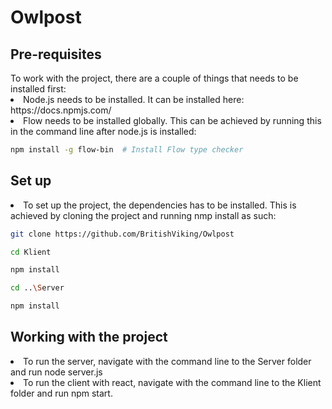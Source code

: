 # Owlpost
<h2>Pre-requisites</h2>
To work with the project, there are a couple of things that needs to be installed first: 
 <li>Node.js needs to be installed. It can be installed here: https://docs.npmjs.com/</li>
 <li>Flow needs to be installed globally. This can be achieved by running this in the command line after node.js is installed: </li>
 
 
 ```sh
 npm install -g flow-bin  # Install Flow type checker
 
 ```
 

<h2>Set up </h2>
<li> To set up the project, the dependencies has to be installed. This is achieved by cloning the project and running nmp install as such: </li>

```sh 
git clone https://github.com/BritishViking/Owlpost

cd Klient

npm install

cd ..\Server

npm install

 ```

<h2> Working with the project </h2>
<li>To run the server, navigate with the command line to the Server folder and run node server.js</li>
<li> To run the client with react, navigate with the command line to the Klient folder and run npm start.</li>

